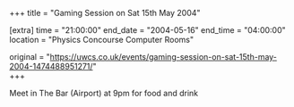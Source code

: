+++
title = "Gaming Session on Sat 15th May 2004"

[extra]
time = "21:00:00"
end_date = "2004-05-16"
end_time = "04:00:00"
location = "Physics Concourse Computer Rooms"

original = "https://uwcs.co.uk/events/gaming-session-on-sat-15th-may-2004-1474488951271/"    
+++

Meet in The Bar (Airport) at 9pm for food and drink

